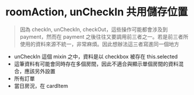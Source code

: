 # roomAction, unCheckIn 共用儲存位置

> 因為 checkIn, unCheckIn, checkOut，這些操作可能都會涉及到 payment，然而在 payment 之後往往又要調用前三者之一。若是前三者所使用的資料來源不統一，非常麻煩。因此想辦法這三者寫進同一個地方

- unCheckIn 這個 mixin 之中，資料是以 checkbox 被存在 this.selected
- 這筆資料有可能會同時存在多個房間，因此不適合與顯示單個房間的資料混合，應該另外設置
- 所有訂單
- 當日房況，在 cardItem

